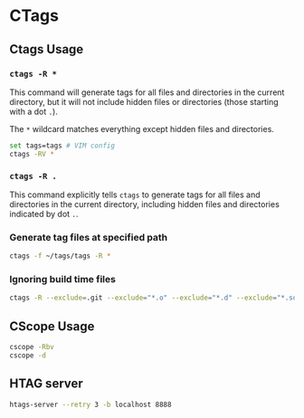 # CTags

## Ctags Usage

### `ctags -R *`

This command will generate tags for all files and directories in the current directory,
but it will not include hidden files or directories (those starting with a dot `.`).

The `*` wildcard matches everything except hidden files and directories.

```bash
set tags=tags # VIM config
ctags -RV *
```

### `ctags -R .`

This command explicitly tells `ctags` to generate tags for all files and directories in the current directory,
including hidden files and directories indicated by dot `.`.

### Generate tag files at specified path

```bash
ctags -f ~/tags/tags -R *
```

### Ignoring build time files

```bash
ctags -R --exclude=.git --exclude="*.o" --exclude="*.d" --exclude="*.so" *
```

## CScope Usage

```bash
cscope -Rbv
cscope -d
```

## HTAG server

```bash
htags-server --retry 3 -b localhost 8888
```
